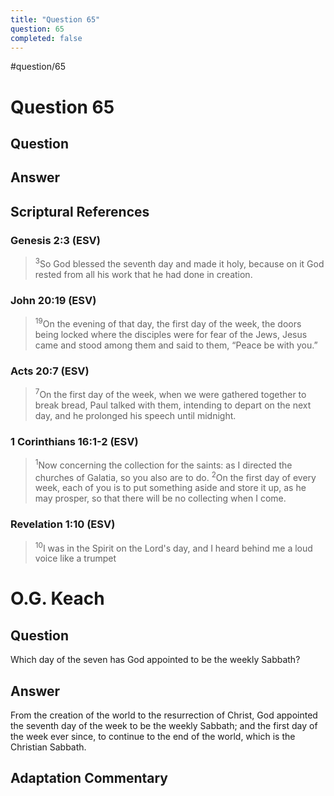 ```yaml
---
title: "Question 65"
question: 65
completed: false
---
```

#question/65
# Question 65

## Question


## Answer


## Scriptural References
### Genesis 2:3 (ESV)
> <sup>3</sup>So God blessed the seventh day and made it holy, because on it God rested from all his work that he had done in creation.

### John 20:19 (ESV)
> <sup>19</sup>On the evening of that day, the first day of the week, the doors being locked where the disciples were for fear of the Jews, Jesus came and stood among them and said to them, “Peace be with you.”

### Acts 20:7 (ESV)
> <sup>7</sup>On the first day of the week, when we were gathered together to break bread, Paul talked with them, intending to depart on the next day, and he prolonged his speech until midnight.

### 1 Corinthians 16:1-2 (ESV)
> <sup>1</sup>Now concerning the collection for the saints: as I directed the churches of Galatia, so you also are to do.
> <sup>2</sup>On the first day of every week, each of you is to put something aside and store it up, as he may prosper, so that there will be no collecting when I come.

### Revelation 1:10 (ESV)
> <sup>10</sup>I was in the Spirit on the Lord's day, and I heard behind me a loud voice like a trumpet

# O.G. Keach
## Question
Which day of the seven has God appointed to be the weekly Sabbath?

## Answer
From the creation of the world to the resurrection of Christ, God appointed the seventh day of the week to be the weekly Sabbath; and the first day of the week ever since, to continue to the end of the world, which is the Christian Sabbath.

## Adaptation Commentary
